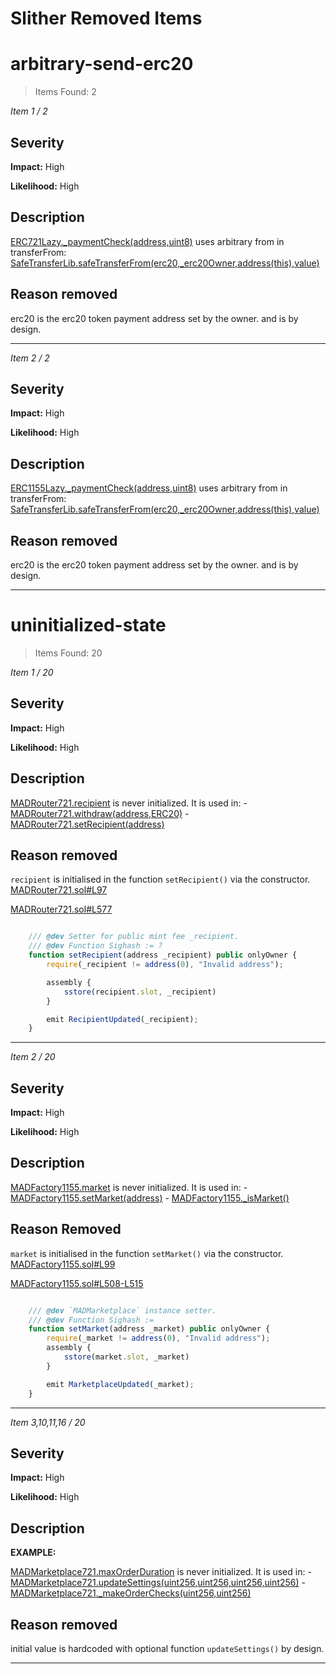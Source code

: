 # Slither Removed Items

# arbitrary-send-erc20

> Items Found: 2

_Item 1 / 2_

## Severity

**Impact:** High

**Likelihood:** High

## Description


 [ERC721Lazy._paymentCheck(address,uint8)](https://github.com/madnfts/madnfts-solidity-contracts/tree/c128e6780c557dc8eb432c6545ebc2411b26cbd3/contracts/lib/tokens/ERC721/Impl/ERC721Lazy.sol#L470-L495) uses arbitrary from in transferFrom: [SafeTransferLib.safeTransferFrom(erc20,_erc20Owner,address(this),value)](https://github.com/madnfts/madnfts-solidity-contracts/tree/c128e6780c557dc8eb432c6545ebc2411b26cbd3/contracts/lib/tokens/ERC721/Impl/ERC721Lazy.sol#L487-L492)


## Reason removed

erc20 is the erc20 token payment address set by the owner. and is by design.

---

_Item 2 / 2_

## Severity

**Impact:** High

**Likelihood:** High

## Description

 [ERC1155Lazy._paymentCheck(address,uint8)](https://github.com/madnfts/madnfts-solidity-contracts/tree/c128e6780c557dc8eb432c6545ebc2411b26cbd3/contracts/lib/tokens/ERC1155/Impl/ERC1155Lazy.sol#L577-L602) uses arbitrary from in transferFrom: [SafeTransferLib.safeTransferFrom(erc20,_erc20Owner,address(this),value)](https://github.com/madnfts/madnfts-solidity-contracts/tree/c128e6780c557dc8eb432c6545ebc2411b26cbd3/contracts/lib/tokens/ERC1155/Impl/ERC1155Lazy.sol#L594-L599)


## Reason removed

erc20 is the erc20 token payment address set by the owner. and is by design.

---

# uninitialized-state

> Items Found: 20

_Item 1 / 20_

## Severity

**Impact:** High

**Likelihood:** High

## Description

 [MADRouter721.recipient](https://github.com/madnfts/madnfts-solidity-contracts/tree/c128e6780c557dc8eb432c6545ebc2411b26cbd3/contracts/MADRouter721.sol#L56) is never initialized. It is used in:
	- [MADRouter721.withdraw(address,ERC20)](https://github.com/madnfts/madnfts-solidity-contracts/tree/c128e6780c557dc8eb432c6545ebc2411b26cbd3/contracts/MADRouter721.sol#L374-L442)
	- [MADRouter721.setRecipient(address)](https://github.com/madnfts/madnfts-solidity-contracts/tree/c128e6780c557dc8eb432c6545ebc2411b26cbd3/contracts/MADRouter721.sol#L577-L585)



## Reason removed

`recipient` is initialised in the function `setRecipient()` via the constructor. [MADRouter721.sol#L97](https://github.com/madnfts/madnfts-solidity-contracts/blob/c128e6780c557dc8eb432c6545ebc2411b26cbd3/contracts/MADRouter721.sol#L97)

[MADRouter721.sol#L577](https://github.com/madnfts/madnfts-solidity-contracts/blob/c128e6780c557dc8eb432c6545ebc2411b26cbd3/contracts/MADRouter721.sol#L577)

```javascript

    /// @dev Setter for public mint fee _recipient.
    /// @dev Function Sighash := ?
    function setRecipient(address _recipient) public onlyOwner {
        require(_recipient != address(0), "Invalid address");

        assembly {
            sstore(recipient.slot, _recipient)
        }

        emit RecipientUpdated(_recipient);
    }

```

---

_Item 2 / 20_

## Severity

**Impact:** High

**Likelihood:** High

## Description

 [MADFactory1155.market](https://github.com/madnfts/madnfts-solidity-contracts/tree/c128e6780c557dc8eb432c6545ebc2411b26cbd3/contracts/MADFactory1155.sol#L79) is never initialized. It is used in:
	- [MADFactory1155.setMarket(address)](https://github.com/madnfts/madnfts-solidity-contracts/tree/c128e6780c557dc8eb432c6545ebc2411b26cbd3/contracts/MADFactory1155.sol#L508-L515)
	- [MADFactory1155._isMarket()](https://github.com/madnfts/madnfts-solidity-contracts/tree/c128e6780c557dc8eb432c6545ebc2411b26cbd3/contracts/MADFactory1155.sol#L752-L759)



## Reason Removed

`market` is initialised in the function `setMarket()` via the constructor. [MADFactory1155.sol#L99](https://github.com/madnfts/madnfts-solidity-contracts/blob/c128e6780c557dc8eb432c6545ebc2411b26cbd3/contracts/MADFactory1155.sol#L99)

[MADFactory1155.sol#L508-L515](https://github.com/madnfts/madnfts-solidity-contracts/blob/c128e6780c557dc8eb432c6545ebc2411b26cbd3/contracts/MADFactory1155.sol#L508-L515)

```javascript

    /// @dev `MADMarketplace` instance setter.
    /// @dev Function Sighash := 
    function setMarket(address _market) public onlyOwner {
        require(_market != address(0), "Invalid address");
        assembly {
            sstore(market.slot, _market)
        }

        emit MarketplaceUpdated(_market);
    }
```
---

_Item 3,10,11,16 / 20_

## Severity

**Impact:** High

**Likelihood:** High

## Description

**EXAMPLE:** 

 [MADMarketplace721.maxOrderDuration](https://github.com/madnfts/madnfts-solidity-contracts/tree/c128e6780c557dc8eb432c6545ebc2411b26cbd3/contracts/MADMarketplace721.sol#L71) is never initialized. It is used in:
	- [MADMarketplace721.updateSettings(uint256,uint256,uint256,uint256)](https://github.com/madnfts/madnfts-solidity-contracts/tree/c128e6780c557dc8eb432c6545ebc2411b26cbd3/contracts/MADMarketplace721.sol#L485-L519)
	- [MADMarketplace721._makeOrderChecks(uint256,uint256)](https://github.com/madnfts/madnfts-solidity-contracts/tree/c128e6780c557dc8eb432c6545ebc2411b26cbd3/contracts/MADMarketplace721.sol#L1098-L1137)

## Reason removed

initial value is hardcoded with optional function `updateSettings()` by design.

---

